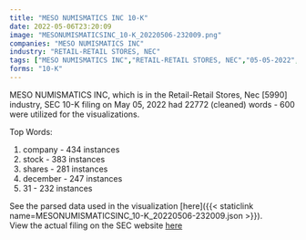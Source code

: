 ```yaml
---
title: "MESO NUMISMATICS INC 10-K"
date: 2022-05-06T23:20:09
image: "MESONUMISMATICSINC_10-K_20220506-232009.png"
companies: "MESO NUMISMATICS INC"
industry: "RETAIL-RETAIL STORES, NEC"
tags: ["MESO NUMISMATICS INC","RETAIL-RETAIL STORES, NEC","05-05-2022","10-K"]
forms: "10-K"
---
```

MESO NUMISMATICS INC, which is in the Retail-Retail Stores, Nec [5990] industry, SEC 10-K filing on May 05, 2022 had 22772 (cleaned) words - 600 were utilized for the visualizations.

Top Words:
1. company - 434 instances
2. stock - 383 instances
3. shares - 281 instances
4. december - 247 instances
5. 31 - 232 instances


See the parsed data used in the visualization [here]({{< staticlink name=MESONUMISMATICSINC_10-K_20220506-232009.json >}}).  
View the actual filing on the SEC website [here](https://www.sec.gov/Archives/edgar/data/1760026/0001213900-22-024049.txt)